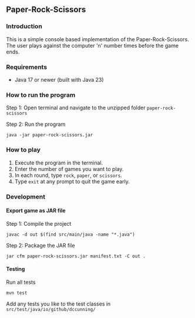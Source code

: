 ## Paper-Rock-Scissors
### Introduction
This is a simple console based implementation of the
Paper-Rock-Scissors. The user plays
against the computer 'n' number times before the game 
ends.

### Requirements
- Java 17 or newer (built with Java 23)

### How to run the program
Step 1: Open terminal and navigate to the unzipped folder `paper-rock-scissors`

Step 2: Run the program
```
java -jar paper-rock-scissors.jar
```

### How to play
1. Execute the program in the terminal.
2. Enter the number of games you want to play.
3. In each round, type `rock`, `paper`, or `scissors`.
4. Type `exit` at any prompt to quit the game early.

### Development
#### Export game as JAR file
Step 1: Compile the project
```
javac -d out $(find src/main/java -name "*.java")
```

Step 2: Package the JAR file
```
jar cfm paper-rock-scissors.jar manifest.txt -C out .
```

#### Testing
Run all tests
```
mvn test
```

Add any tests you like to the test classes in `src/test/java/io/github/dccunning/`
